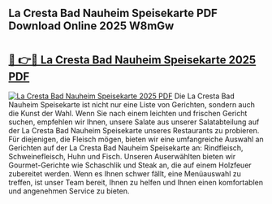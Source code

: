 ## La Cresta Bad Nauheim Speisekarte PDF Download Online 2025 W8mGw

# <h2><a href="http://gc78icn.nevu.top/?p=La+Cresta+Bad+Nauheim+Speisekarte">🔗 👉🔴 La Cresta Bad Nauheim Speisekarte 2025 PDF</a></h2>

[![La Cresta Bad Nauheim Speisekarte 2025 PDF](https://i.imgur.com/dBaPXMq.png)](http://gc78icn.nevu.top/?p=La+Cresta+Bad+Nauheim+Speisekarte)
Die La Cresta Bad Nauheim Speisekarte ist nicht nur eine Liste von Gerichten, sondern auch die Kunst der Wahl. Wenn Sie nach einem leichten und frischen Gericht suchen, empfehlen wir Ihnen, unsere Salate aus unserer Salatabteilung auf der La Cresta Bad Nauheim Speisekarte unseres Restaurants zu probieren. Für diejenigen, die Fleisch mögen, bieten wir eine umfangreiche Auswahl an Gerichten auf der La Cresta Bad Nauheim Speisekarte an: Rindfleisch, Schweinefleisch, Huhn und Fisch. Unseren Auserwählten bieten wir Gourmet-Gerichte wie Schaschlik und Steak an, die auf einem Holzfeuer zubereitet werden. Wenn es Ihnen schwer fällt, eine Menüauswahl zu treffen, ist unser Team bereit, Ihnen zu helfen und Ihnen einen komfortablen und angenehmen Service zu bieten.
